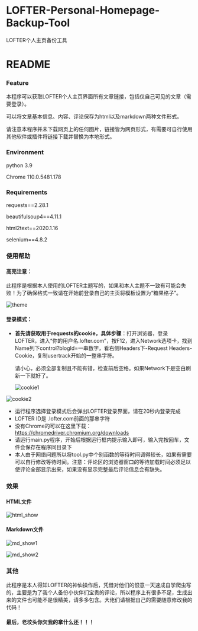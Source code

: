 # LOFTER-Personal-Homepage-Backup-Tool
LOFTER个人主页备份工具
# README

### Feature

​	本程序可以获取LOFTER个人主页界面所有文章链接，包括仅自己可见的文章（需要登录）。

​	可以将文章基本信息、内容、评论保存为html以及markdown两种文件形式。

​	请注意本程序并未下载网页上的任何图片，链接皆为网页形式，有需要可自行使用其他软件或插件将链接下载并替换为本地形式。



### Environment

python 3.9

Chrome 110.0.5481.178



### Requirements

requests==2.28.1

beautifulsoup4==4.11.1

html2text==2020.1.16

selenium==4.8.2



### 使用帮助

#### 高亮注意：

​	此程序是根据本人使用的LOFTER主题写的，如果和本人主题不一致有可能会失败！为了确保格式一致请在开始前登录自己的主页将模板设置为“糖果格子”。

![theme](user_guide_png/theme.png)





#### 登录模式：

- **首先请获取用于requests的cookie，具体步骤**：打开浏览器，登录LOFTER，进入“你的用户名.lofter.com”，按F12，进入Network选项卡，找到Name列下control?blogId=一串数字，看右侧Headers下-Request Headers-Cookie，复制usertrack开始的一整串字符。

  请小心，必须全部复制且不能有错，检查前后空格。如果Network下是空白刷新一下就好了。

  ![cookie1](user_guide_png/cookie1.png)

![cookie2](user_guide_png/cookie2.png)

- 运行程序选择登录模式后会弹出LOFTER登录界面，请在20秒内登录完成
- LOFTER ID是 .lofter.com前面的那串字符
- 没有Chrome的可以在这里下载：https://chromedriver.chromium.org/downloads
- 请运行main.py程序，开始后根据运行框内提示输入即可，输入完按回车，文件会保存在程序同目录下
- 本人由于网络问题所以将tool.py中个别函数的等待时间调得较长，如果有需要可以自行修改等待时间。注意：评论区的浏览器窗口的等待加载时间必须足以使评论全部显示出来，如果没有显示完整最后评论信息会有缺失。




### 效果

#### HTML文件

![html_show](user_guide_png/html_show.png)



#### Markdown文件

![md_show1](user_guide_png/md_show1.png)

![md_show2](user_guide_png/md_show2.png)






### 其他

​	此程序是本人得知LOFTER的神仙操作后，凭借对他们的恨意一天速成自学爬虫写的，主要是为了我个人备份小伙伴们宝贵的评论，所以程序上有很多不足，生成出来的文件也可能不是很精美，请多多包含。大佬们请根据自己的需要随意修改我的代码！

#### 最后，老坟头你欠我的拿什么还！！！
